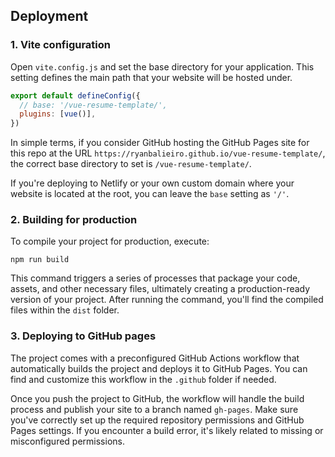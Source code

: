 ## Deployment

### 1. Vite configuration
Open `vite.config.js` and set the base directory for your application. This setting defines the main path that your website will be hosted under.

```js
export default defineConfig({
  // base: '/vue-resume-template/',
  plugins: [vue()],
})
```

In simple terms, if you consider GitHub hosting the GitHub Pages site for this repo at the URL `https://ryanbalieiro.github.io/vue-resume-template/`, the correct base directory to set is `/vue-resume-template/`.

If you're deploying to Netlify or your own custom domain where your website is located at the root, you can leave the `base` setting as `'/'`.

### 2. Building for production
To compile your project for production, execute:

```
npm run build
``` 

This command triggers a series of processes that package your code, assets, and other necessary files, ultimately creating a production-ready version of your project. After running the command, you'll find the compiled files within the `dist` folder.

### 3. Deploying to GitHub pages

The project comes with a preconfigured GitHub Actions workflow that automatically builds the project and deploys it to GitHub Pages. You can find and customize this workflow in the `.github` folder if needed.

Once you push the project to GitHub, the workflow will handle the build process and publish your site to a branch named `gh-pages`. Make sure you've correctly set up the required repository permissions and GitHub Pages settings. If you encounter a build error, it's likely related to missing or misconfigured permissions.


